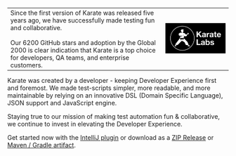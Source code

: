 <table>
<tr>
<td>
Since the first version of Karate was released five years ago, we have successfully made testing fun and collaborative. <br/><br/>Our 6200 GitHub stars and adoption by the Global 2000 is clear indication that Karate is a top choice for developers, QA teams, and enterprise customers.
</td>
<td width="30%"><a href="https://karatelabs.io"><img src="https://raw.githubusercontent.com/karatelabs/.github/main/profile/karate-labs-wide-black.png"/></a></td>
</tr>
</table>

Karate was created by a developer - keeping Developer Experience first and foremost. We made test-scripts simpler, more readable, and more maintainable by relying on an innovative DSL (Domain Specific Language), JSON support and JavaScript engine.

Staying true to our mission of making test automation fun & collaborative, we continue to invest in elevating the Developer Experience.

Get started now with the [IntelliJ plugin](https://plugins.jetbrains.com/plugin/19232-karate) or download as a [ZIP Release](https://github.com/karatelabs/karate/wiki/ZIP-Release) or [Maven / Gradle artifact](https://karatelabs.github.io/karate/#getting-started).
